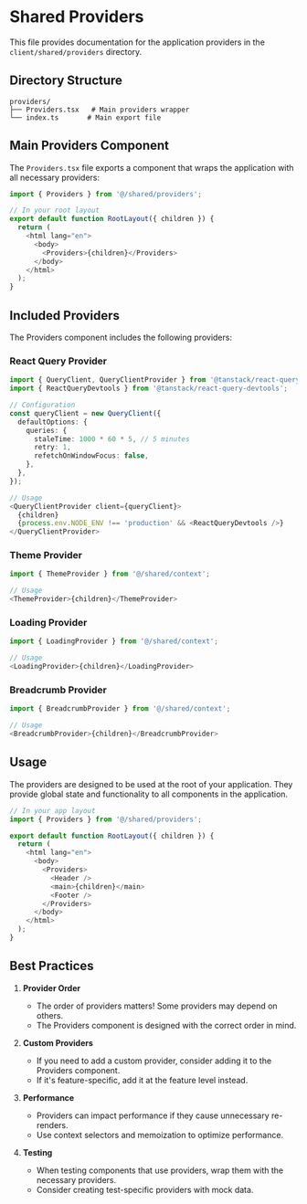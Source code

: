 # Shared Providers

This file provides documentation for the application providers in the `client/shared/providers` directory.

## Directory Structure

```
providers/
├── Providers.tsx   # Main providers wrapper
└── index.ts       # Main export file
```

## Main Providers Component

The `Providers.tsx` file exports a component that wraps the application with all necessary providers:

```typescript
import { Providers } from '@/shared/providers';

// In your root layout
export default function RootLayout({ children }) {
  return (
    <html lang="en">
      <body>
        <Providers>{children}</Providers>
      </body>
    </html>
  );
}
```

## Included Providers

The Providers component includes the following providers:

### React Query Provider

```typescript
import { QueryClient, QueryClientProvider } from '@tanstack/react-query';
import { ReactQueryDevtools } from '@tanstack/react-query-devtools';

// Configuration
const queryClient = new QueryClient({
  defaultOptions: {
    queries: {
      staleTime: 1000 * 60 * 5, // 5 minutes
      retry: 1,
      refetchOnWindowFocus: false,
    },
  },
});

// Usage
<QueryClientProvider client={queryClient}>
  {children}
  {process.env.NODE_ENV !== 'production' && <ReactQueryDevtools />}
</QueryClientProvider>
```

### Theme Provider

```typescript
import { ThemeProvider } from '@/shared/context';

// Usage
<ThemeProvider>{children}</ThemeProvider>
```

### Loading Provider

```typescript
import { LoadingProvider } from '@/shared/context';

// Usage
<LoadingProvider>{children}</LoadingProvider>
```

### Breadcrumb Provider

```typescript
import { BreadcrumbProvider } from '@/shared/context';

// Usage
<BreadcrumbProvider>{children}</BreadcrumbProvider>
```

## Usage

The providers are designed to be used at the root of your application. They provide global state and functionality to all components in the application.

```typescript
// In your app layout
import { Providers } from '@/shared/providers';

export default function RootLayout({ children }) {
  return (
    <html lang="en">
      <body>
        <Providers>
          <Header />
          <main>{children}</main>
          <Footer />
        </Providers>
      </body>
    </html>
  );
}
```

## Best Practices

1. **Provider Order**
   - The order of providers matters! Some providers may depend on others.
   - The Providers component is designed with the correct order in mind.

2. **Custom Providers**
   - If you need to add a custom provider, consider adding it to the Providers component.
   - If it's feature-specific, add it at the feature level instead.

3. **Performance**
   - Providers can impact performance if they cause unnecessary re-renders.
   - Use context selectors and memoization to optimize performance.

4. **Testing**
   - When testing components that use providers, wrap them with the necessary providers.
   - Consider creating test-specific providers with mock data. 